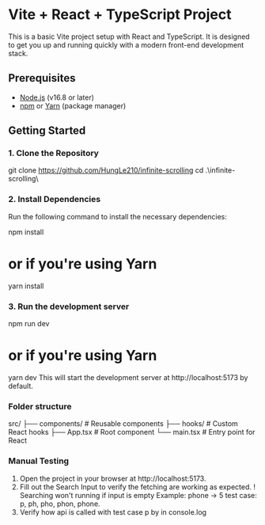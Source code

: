 # Vite + React + TypeScript Project

This is a basic Vite project setup with React and TypeScript. It is designed to get you up and running quickly with a modern front-end development stack.

## Prerequisites

- [Node.js](https://nodejs.org/) (v16.8 or later)
- [npm](https://www.npmjs.com/) or [Yarn](https://yarnpkg.com/) (package manager)

## Getting Started

### 1. Clone the Repository
git clone https://github.com/HungLe210/infinite-scrolling
cd .\infinite-scrolling\

### 2. Install Dependencies
Run the following command to install the necessary dependencies:

npm install
# or if you're using Yarn
yarn install

### 3. Run the development server
npm run dev
# or if you're using Yarn
yarn dev
This will start the development server at http://localhost:5173 by default.


### Folder structure
src/
  ├── components/       # Reusable components
  ├── hooks/            # Custom React hooks
  ├── App.tsx           # Root component
  └── main.tsx          # Entry point for React

### Manual Testing
1. Open the project in your browser at http://localhost:5173.
2. Fill out the Search Input to verify the fetching are working as expected.
! Searching won't running if input is empty
Example: phone -> 5 test case: p, ph, pho, phon, phone.
3. Verify how api is called with test case p by in console.log
